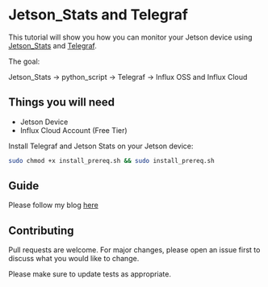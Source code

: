 # Jetson_Stats and Telegraf

This tutorial will show you how you can monitor your Jetson device using [Jetson_Stats](https://github.com/rbonghi/jetson_stats) and [Telegraf](https://github.com/influxdata/telegraf). 

The goal:

Jetson_Stats -> python_script -> Telegraf -> Influx OSS and Influx Cloud 

## Things you will need

- Jetson Device 
- Influx Cloud Account (Free Tier)

Install Telegraf and Jetson Stats on your Jetson device:
```bash
sudo chmod +x install_prereq.sh && sudo install_prereq.sh
```
## Guide

Please follow my blog [here](https://www.influxdata.com/blog/nvidia-jetson-series-part-1-jetson-stats/)

## Contributing
Pull requests are welcome. For major changes, please open an issue first to discuss what you would like to change.

Please make sure to update tests as appropriate.

